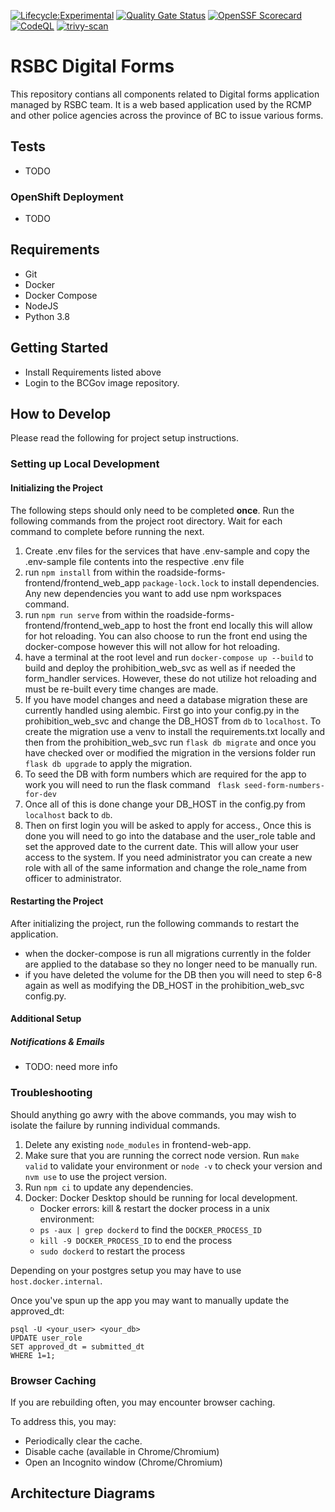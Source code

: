 [![Lifecycle:Experimental](https://img.shields.io/badge/Lifecycle-Experimental-339999)](Redirect-URL) [![Quality Gate Status](https://sonarcloud.io/api/project_badges/measure?project=bcgov_rsbc-digital-forms&metric=alert_status)](https://sonarcloud.io/summary/new_code?id=bcgov_rsbc-digital-forms) [![OpenSSF
Scorecard](https://api.securityscorecards.dev/projects/github.com/bcgov/rsbc-digital-forms/badge)](https://api.securityscorecards.dev/projects/github.com/bcgov/rsbc-digital-forms) [![CodeQL](https://github.com/bcgov/rsbc-digital-forms/actions/workflows/codeql.yml/badge.svg)](https://github.com/bcgov/rsbc-digital-forms/actions/workflows/codeql.yml) [![trivy-scan](https://github.com/bcgov/rsbc-digital-forms/actions/workflows/trivy-scan.yml/badge.svg?branch=main)](https://github.com/bcgov/rsbc-digital-forms/actions/workflows/trivy-scan.yml)

# RSBC Digital Forms

This repository contians all components related to Digital forms application managed by RSBC team. It is a web based application used by the RCMP and other police agencies across the province of BC to issue various forms.

## Tests

- TODO

### OpenShift Deployment

- TODO

## Requirements

- Git
- Docker
- Docker Compose
- NodeJS
- Python 3.8

## Getting Started

- Install Requirements listed above
- Login to the BCGov image repository.

## How to Develop

Please read the following for project setup instructions.

### Setting up Local Development

#### Initializing the Project

The following steps should only need to be completed **once**. Run the following commands from the project root directory. Wait for each command to complete before running the next.

1. Create .env files for the services that have .env-sample and copy the .env-sample file contents into the respective .env file
2. run `npm install` from within the roadside-forms-frontend/frontend_web_app `package-lock.lock` to install dependencies. Any new dependencies you want to add use npm workspaces command.
3. run `npm run serve` from within the roadside-forms-frontend/frontend_web_app to host the front end locally this will allow for hot reloading. You can also choose to run the front end using the docker-compose however this will not allow for hot reloading.
4. have a terminal at the root level and run `docker-compose up --build` to build and deploy the prohibition_web_svc as well as if needed the form_handler services. However, these do not utilize hot reloading and must be re-built every time changes are made.
5. If you have model changes and need a database migration these are currently handled using alembic. First go into your config.py in the prohibition_web_svc and change the DB_HOST from `db` to `localhost`. To create the migration use a venv to install the requirements.txt locally and then from the prohibition_web_svc run `flask db migrate` and once you have checked over or modified the migration in the versions folder run `flask db upgrade` to apply the migration.
6. To seed the DB with form numbers which are required for the app to work you will need to run the flask command ` flask seed-form-numbers-for-dev`
7. Once all of this is done change your DB_HOST in the config.py from `localhost` back to `db`.
8. Then on first login you will be asked to apply for access., Once this is done you will need to go into the database and the user_role table and set the approved date to the current date. This will allow your user access to the system. If you need administrator you can create a new role with all of the same information and change the role_name from officer to administrator.

#### Restarting the Project

After initializing the project, run the following commands to restart the application.

- when the docker-compose is run all migrations currently in the folder are applied to the database so they no longer need to be manually run.
- if you have deleted the volume for the DB then you will need to step 6-8 again as well as modifying the DB_HOST in the prohibition_web_svc config.py.

#### Additional Setup

##### Notifications & Emails

- TODO: need more info

### Troubleshooting

Should anything go awry with the above commands, you may wish to isolate the failure by running individual commands.

1. Delete any existing `node_modules` in frontend-web-app.
2. Make sure that you are running the correct node version. Run `make valid` to validate your environment or `node -v` to check your version and `nvm use` to use the project version.
3. Run `npm ci` to update any dependencies.
4. Docker: Docker Desktop should be running for local development.
   - Docker errors: kill & restart the docker process in a unix environment:
   - `ps -aux | grep dockerd` to find the `DOCKER_PROCESS_ID`
   - `kill -9 DOCKER_PROCESS_ID` to end the process
   - `sudo dockerd` to restart the process

Depending on your postgres setup you may have to use `host.docker.internal`.

Once you've spun up the app you may want to manually update the approved_dt:

```
psql -U <your_user> <your_db>
UPDATE user_role
SET approved_dt = submitted_dt
WHERE 1=1;
```

### Browser Caching

If you are rebuilding often, you may encounter browser caching.

To address this, you may:

- Periodically clear the cache.
- Disable cache (available in Chrome/Chromium)
- Open an Incognito window (Chrome/Chromium)

## Architecture Diagrams
